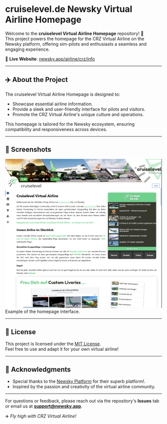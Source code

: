 # cruiselevel.de Newsky Virtual Airline Homepage

Welcome to the **cruiselevel Virtual Airline Homepage** repository! 🚀  
This project powers the homepage for the CRZ Virtual Airline on the Newsky platform, offering sim-pilots and enthusiasts a seamless and engaging experience.  

🔗 **Live Website**: [newsky.app/airline/crz/info](https://newsky.app/airline/crz/info)

---

## ✈️ About the Project

The cruiselevel Virtual Airline Homepage is designed to:
- Showcase essential airline information.
- Provide a sleek and user-friendly interface for pilots and visitors.
- Promote the CRZ Virtual Airline's unique culture and operations.

This homepage is tailored for the Newsky ecosystem, ensuring compatibility and responsiveness across devices.

---

## 🎨 Screenshots

![Homepage Screenshot](img/cl-homepage-screenshot.png)  
Example of the homepage interface.

---

## 📄 License

This project is licensed under the [MIT License](./LICENSE).  
Feel free to use and adapt it for your own virtual airline!

---

## 🌟 Acknowledgments

- Special thanks to the [Newsky Platform](https://newsky.app) for their superb platform!.
- Inspired by the passion and creativity of the virtual airline community.

---

For questions or feedback, please reach out via the repository's **Issues** tab or email us at **support@newsky.app**.  

✈️ _Fly high with CRZ Virtual Airline!_
